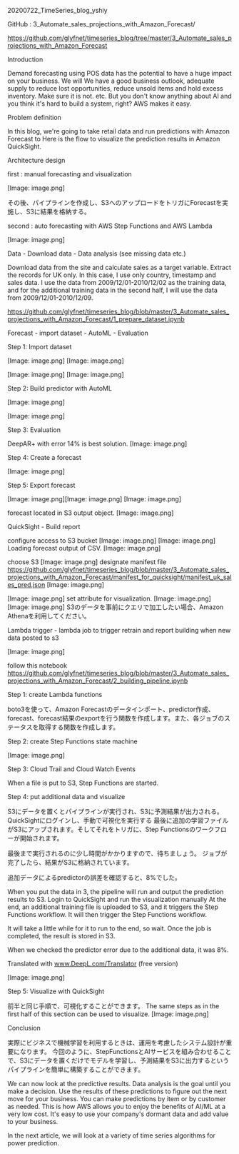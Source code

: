 20200722_TimeSeries_blog_yshiy

GitHub : 3_Automate_sales_projections_with_Amazon_Forecast/

https://github.com/glyfnet/timeseries_blog/tree/master/3_Automate_sales_projections_with_Amazon_Forecast


Introduction

Demand forecasting using POS data has the potential to have a huge impact on your business. We will We have a good business outlook, adequate supply to reduce lost opportunities, reduce unsold items and hold excess inventory. Make sure it is not. etc. But you don't know anything about AI and you think it's hard to build a system, right? AWS makes it easy.

Problem definition

In this blog, we're going to take retail data and run predictions with Amazon Forecast to Here is the flow to visualize the prediction results in Amazon QuickSight.


Architecture design



first : manual forecasting and visualization


[Image: image.png]

その後、パイプラインを作成し、S3へのアップロードをトリガにForecastを実施し、S3に結果を格納する。


second : auto forecasting with AWS Step Functions and AWS Lambda

[Image: image.png]


Data - Download data - Data analysis (see missing data etc.)

Download data from the site and calculate sales as a target variable.
Extract the records for UK only. In this case, I use only country, timestamp and sales data.
I use the data from 2009/12/01-2010/12/02 as the training data, and for the additional training data in the second half, I will use the data from 2009/12/01-2010/12/09.

https://github.com/glyfnet/timeseries_blog/blob/master/3_Automate_sales_projections_with_Amazon_Forecast/1_prepare_dataset.ipynb



Forecast - import dataset - AutoML - Evaluation

Step 1: Import dataset

[Image: image.png]
[Image: image.png]

[Image: image.png]
[Image: image.png]

Step 2: Build predictor with AutoML

[Image: image.png]




[Image: image.png]



Step 3: Evaluation

DeepAR+ with error 14% is best solution.
[Image: image.png]

Step 4: Create a forecast

[Image: image.png]

Step 5: Export forecast

[Image: image.png][Image: image.png]
[Image: image.png]

forecast located in S3 output object.
[Image: image.png]


QuickSight - Build report

configure access to S3 bucket
[Image: image.png]
[Image: image.png]
Loading forecast output of CSV.
[Image: image.png]

choose S3
[Image: image.png]
designate manifest file
https://github.com/glyfnet/timeseries_blog/blob/master/3_Automate_sales_projections_with_Amazon_Forecast/manifest_for_quicksight/manifest_uk_sales_pred.json
[Image: image.png]


[Image: image.png]
set attribute for visualization.
[Image: image.png]
[Image: image.png]
S3のデータを事前にクエリで加工したい場合、Amazon Athenaを利用してください。



Lambda trigger - lambda job to trigger retrain and report building when new data posted to s3


[Image: image.png]

follow this notebook
https://github.com/glyfnet/timeseries_blog/blob/master/3_Automate_sales_projections_with_Amazon_Forecast/2_building_pipeline.ipynb


Step 1: create Lambda functions

boto3を使って、Amazon Forecastのデータインポート、predictor作成、forecast、forecast結果のexportを行う関数を作成します。また、各ジョブのステータスを取得する関数を作成します。

Step 2: create Step Functions state machine

[Image: image.png]


Step 3: Cloud Trail and Cloud Watch Events

When a file is put to S3, Step Functions are started.


Step 4: put additional data and visualize

S3にデータを置くとパイプラインが実行され、S3に予測結果が出力される。
QuickSightにログインし、手動で可視化を実行する
最後に追加の学習ファイルがS3にアップされます。そしてそれをトリガに、Step Functionsのワークフローが開始されます。


最後まで実行されるのに少し時間がかかりますので、待ちましょう。
ジョブが完了したら、結果がS3に格納されています。

追加データによるpredictorの誤差を確認すると、8%でした。

When you put the data in 3, the pipeline will run and output the prediction results to S3.
Login to QuickSight and run the visualization manually
At the end, an additional training file is uploaded to S3, and it triggers the Step Functions workflow. It will then trigger the Step Functions workflow.


It will take a little while for it to run to the end, so wait.
Once the job is completed, the result is stored in S3.

When we checked the predictor error due to the additional data, it was 8%.

Translated with www.DeepL.com/Translator (free version)

[Image: image.png]

Step 5: Visualize with QuickSight

前半と同じ手順で、可視化することができます。
The same steps as in the first half of this section can be used to visualize.
[Image: image.png]

Conclusion

実際にビジネスで機械学習を利用するときは、運用を考慮したシステム設計が重要になります。
今回のように、StepFunctionsとAIサービスを組み合わせることで、S3にデータを置くだけでモデルを学習し、予測結果をS3に出力するというパイプラインを簡単に構築することができます。

We can now look at the predictive results. Data analysis is the goal until you make a decision. Use the results of these predictions to figure out the next move for your business. You can make predictions by item or by customer as needed. This is how AWS allows you to enjoy the benefits of AI/ML at a very low cost. It's easy to use your company's dormant data and add value to your business.

In the next article, we will look at a variety of time series algorithms for power prediction.


